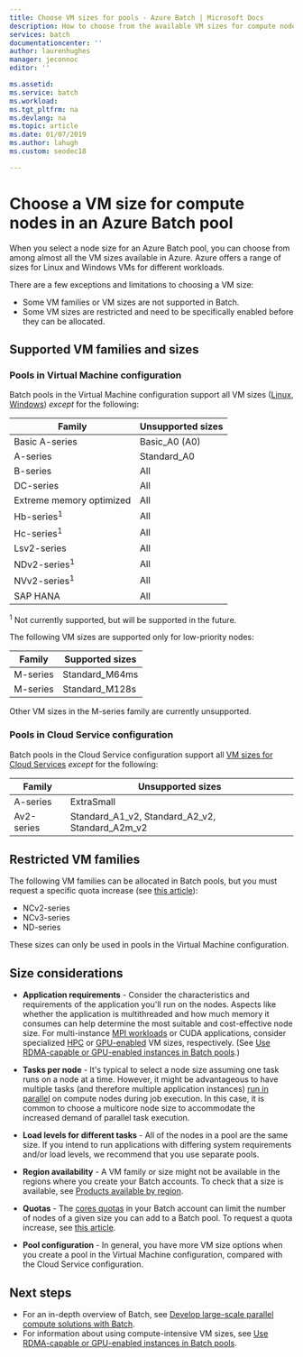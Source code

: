 ```yaml
---
title: Choose VM sizes for pools - Azure Batch | Microsoft Docs
description: How to choose from the available VM sizes for compute nodes in Azure Batch pools
services: batch
documentationcenter: ''
author: laurenhughes
manager: jeconnoc
editor: ''

ms.assetid: 
ms.service: batch
ms.workload: 
ms.tgt_pltfrm: na
ms.devlang: na
ms.topic: article
ms.date: 01/07/2019
ms.author: lahugh
ms.custom: seodec18

---
```

# Choose a VM size for compute nodes in an Azure Batch pool

When you select a node size for an Azure Batch pool, you can choose from among almost all the VM sizes available in Azure. Azure offers a range of sizes for Linux and Windows VMs for different workloads. 

There are a few exceptions and limitations to choosing a VM size:
* Some VM families or VM sizes are not supported in Batch. 
* Some VM sizes are restricted and need to be specifically enabled before they can be allocated.


## Supported VM families and sizes

### Pools in Virtual Machine configuration

Batch pools in the Virtual Machine configuration support all VM sizes ([Linux](../virtual-machines/linux/sizes.md), [Windows](../virtual-machines/windows/sizes.md)) *except* for the following:

| Family  | Unsupported sizes  |
|---------|---------|
| Basic A-series | Basic_A0 (A0) |
| A-series | Standard_A0 |
| B-series | All |
| DC-series | All | 
| Extreme memory optimized | All |
| Hb-series<sup>1</sup> | All | 
| Hc-series<sup>1</sup> | All |
| Lsv2-series | All |
| NDv2-series<sup>1</sup> | All |
| NVv2-series<sup>1</sup> | All |
| SAP HANA | All |

<sup>1</sup> Not currently supported, but will be supported in the future.

The following VM sizes are supported only for low-priority nodes:

| Family  | Supported sizes  |
|---------|---------|
| M-series | Standard_M64ms |
| M-series | Standard_M128s |

Other VM sizes in the M-series family are currently unsupported.

### Pools in Cloud Service configuration

Batch pools in the Cloud Service configuration support all [VM sizes for Cloud Services](../cloud-services/cloud-services-sizes-specs.md) *except* for the following:

| Family  | Unsupported sizes  |
|---------|---------|
| A-series | ExtraSmall |
| Av2-series | Standard_A1_v2, Standard_A2_v2, Standard_A2m_v2 |

## Restricted VM families

The following VM families can be allocated in Batch pools, but you must request a specific quota increase (see [this article](batch-quota-limit.md#increase-a-quota)):
* NCv2-series
* NCv3-series
* ND-series

These sizes can only be used in pools in the Virtual Machine configuration.

## Size considerations

* **Application requirements** - Consider the characteristics and requirements of the application you'll run on the nodes. Aspects like whether the application is multithreaded and how much memory it consumes can help determine the most suitable and cost-effective node size. For multi-instance [MPI workloads](batch-mpi.md) or CUDA applications, consider specialized [HPC](../virtual-machines/linux/sizes-hpc.md) or [GPU-enabled](../virtual-machines/linux/sizes-gpu.md) VM sizes, respectively. (See [Use RDMA-capable or GPU-enabled instances in Batch pools](batch-pool-compute-intensive-sizes.md).) 

* **Tasks per node** - It's typical to select a node size assuming one task runs on a node at a time. However, it might be advantageous to have multiple tasks (and therefore multiple application instances) [run in parallel](batch-parallel-node-tasks.md) on compute nodes during job execution. In this case, it is common to choose a multicore node size to accommodate the increased demand of parallel task execution.

* **Load levels for different tasks** - All of the nodes in a pool are the same size. If you intend to run applications with differing system requirements and/or load levels, we recommend that you use separate pools. 

* **Region availability** - A VM family or size might not be available in the regions where you create your Batch accounts. To check that a size is available, see [Products available by region](https://azure.microsoft.com/regions/services/).

* **Quotas** - The [cores quotas](batch-quota-limit.md#resource-quotas) in your Batch account can limit the number of nodes of a given size you can add to a Batch pool. To request a quota increase, see [this article](batch-quota-limit.md#increase-a-quota). 

* **Pool configuration** - In general, you have more VM size options when you create a pool in the Virtual Machine configuration, compared with the Cloud Service configuration.

## Next steps

* For an in-depth overview of Batch, see [Develop large-scale parallel compute solutions with Batch](batch-api-basics.md).
* For information about using compute-intensive VM sizes, see [Use RDMA-capable or GPU-enabled instances in Batch pools](batch-pool-compute-intensive-sizes.md). 


